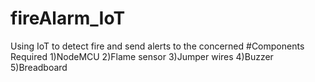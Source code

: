 # fireAlarm_IoT
Using IoT to detect fire and send alerts to the concerned
#Components Required
1)NodeMCU
2)Flame sensor
3)Jumper wires
4)Buzzer
5)Breadboard
